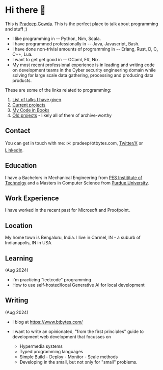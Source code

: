 # Hi there 👋

This is [Pradeep Gowda](https://www.btbytes.com/). This is the perfect place
to talk about programming and stuff ;)

- I like programming in -- Python, Nim, Scala.
- I have programmed professionally in -- Java, Javascript, Bash.
- I have done non-trivial amounts of programming in -- Erlang, Rust, D, C, C++, Lua.
- I want to get get good in -- OCaml, F#, Nix.
- My most recent professional experience is in leading and writing code on development teams in the Cyber security engineering domain while solving for large scale data gathering, processing and producing data products.

These are some of the links related to programming:

1. [List of talks I have given](https://www.btbytes.com/talks.html)
1. [Current projects](https://github.com/btbytes)
1. [My Code in Books](https://www.btbytes.com/posts/2020-05-07-02-code-in-books.html)
1. [Old projects](https://v1.pradeepgowda.com/projects/) - likely all of them of archive-worthy

## Contact

You can get in touch with me: ✉️ pradeep🌀btbytes.com, [Twitter/X](https://x.com/btbytes) or [LinkedIn](https://linkedin.com/in/btbytes).


## Education

I have a Bachelors in Mechanical Engineering from [PES Instititute of Technolgy](https://pes.edu)
and a Masters in Computer Science from [Purdue University](https://www.purdue.edu).

## Work Experience

I have worked in the recent past for Microsoft and Proofpoint.

## Location

My home town is Bengaluru, India. I live in Carmel, IN - a suburb of Indianapolis, IN in USA.


## Learning

(Aug 2024)

- I'm practicing "leetcode" programming
- How to use self-hosted/local Generative AI for local development


## Writing

(Aug 2024)

- I blog at <https://www.btbytes.com/>
- I want to write an opinionated, "from the first principles" guide to development web development that focusses on

  - Hypermedia systems
  - Typed programming languages
  - Simple Build - Deploy - Monitor - Scale methods
  - Developing in the small, but not only for "small" problems.
